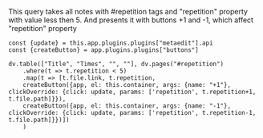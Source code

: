 This query takes all notes with #repetition tags and "repetition" property with value less then 5. And presents it with buttons +1 and -1, which affect "repetition" property

```dataviewjs
const {update} = this.app.plugins.plugins["metaedit"].api
const {createButton} = app.plugins.plugins["buttons"]

dv.table(["Title", "Times", "", ""], dv.pages("#repetition")
    .where(t => t.repetition < 5)
    .map(t => [t.file.link, t.repetition,
    createButton({app, el: this.container, args: {name: "+1"}, clickOverride: {click: update, params: ['repetition', t.repetition+1, t.file.path]}}),
	createButton({app, el: this.container, args: {name: "-1"}, clickOverride: {click: update, params: ['repetition', t.repetition-1, t.file.path]}})])
    )
```
